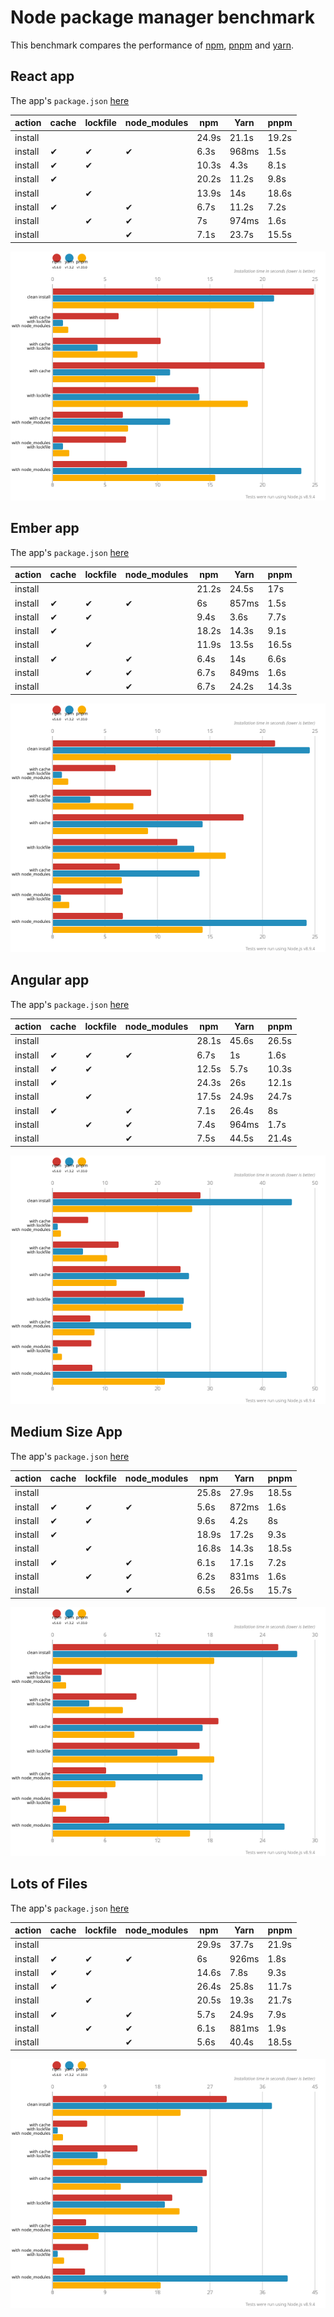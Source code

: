# Node package manager benchmark

This benchmark compares the performance of [npm](https://github.com/npm/npm), [pnpm](https://github.com/pnpm/pnpm) and [yarn](https://github.com/yarnpkg/yarn).

## React app

The app's `package.json` [here](./fixtures/react-app/package.json)

| action  | cache | lockfile | node_modules| npm | Yarn | pnpm |
| ---     | ---   | ---      | ---         | --- | --- | --- |
| install |       |          |             | 24.9s | 21.1s | 19.2s |
| install | ✔    | ✔        | ✔           | 6.3s | 968ms | 1.5s |
| install | ✔    | ✔        |             | 10.3s | 4.3s | 8.1s |
| install | ✔    |          |             | 20.2s | 11.2s | 9.8s |
| install |      | ✔        |             | 13.9s | 14s | 18.6s |
| install | ✔    |          | ✔           | 6.7s | 11.2s | 7.2s |
| install |      | ✔        | ✔           | 7s | 974ms | 1.6s |
| install |      |          | ✔           | 7.1s | 23.7s | 15.5s |

![Graph of the react-app results](./results/imgs/react-app.svg)

## Ember app

The app's `package.json` [here](./fixtures/ember-quickstart/package.json)

| action  | cache | lockfile | node_modules| npm | Yarn | pnpm |
| ---     | ---   | ---      | ---         | --- | --- | --- |
| install |       |          |             | 21.2s | 24.5s | 17s |
| install | ✔    | ✔        | ✔           | 6s | 857ms | 1.5s |
| install | ✔    | ✔        |             | 9.4s | 3.6s | 7.7s |
| install | ✔    |          |             | 18.2s | 14.3s | 9.1s |
| install |      | ✔        |             | 11.9s | 13.5s | 16.5s |
| install | ✔    |          | ✔           | 6.4s | 14s | 6.6s |
| install |      | ✔        | ✔           | 6.7s | 849ms | 1.6s |
| install |      |          | ✔           | 6.7s | 24.2s | 14.3s |

![Graph of the ember-quickstart results](./results/imgs/ember-quickstart.svg)

## Angular app

The app's `package.json` [here](./fixtures/angular-quickstart/package.json)

| action  | cache | lockfile | node_modules| npm | Yarn | pnpm |
| ---     | ---   | ---      | ---         | --- | --- | --- |
| install |       |          |             | 28.1s | 45.6s | 26.5s |
| install | ✔    | ✔        | ✔           | 6.7s | 1s | 1.6s |
| install | ✔    | ✔        |             | 12.5s | 5.7s | 10.3s |
| install | ✔    |          |             | 24.3s | 26s | 12.1s |
| install |      | ✔        |             | 17.5s | 24.9s | 24.7s |
| install | ✔    |          | ✔           | 7.1s | 26.4s | 8s |
| install |      | ✔        | ✔           | 7.4s | 964ms | 1.7s |
| install |      |          | ✔           | 7.5s | 44.5s | 21.4s |

![Graph of the angular-quickstart results](./results/imgs/angular-quickstart.svg)

## Medium Size App

The app's `package.json` [here](./fixtures/medium-size-app/package.json)

| action  | cache | lockfile | node_modules| npm | Yarn | pnpm |
| ---     | ---   | ---      | ---         | --- | --- | --- |
| install |       |          |             | 25.8s | 27.9s | 18.5s |
| install | ✔    | ✔        | ✔           | 5.6s | 872ms | 1.6s |
| install | ✔    | ✔        |             | 9.6s | 4.2s | 8s |
| install | ✔    |          |             | 18.9s | 17.2s | 9.3s |
| install |      | ✔        |             | 16.8s | 14.3s | 18.5s |
| install | ✔    |          | ✔           | 6.1s | 17.1s | 7.2s |
| install |      | ✔        | ✔           | 6.2s | 831ms | 1.6s |
| install |      |          | ✔           | 6.5s | 26.5s | 15.7s |

![Graph of the medium-size-app results](./results/imgs/medium-size-app.svg)

## Lots of Files

The app's `package.json` [here](./fixtures/alotta-files/package.json)

| action  | cache | lockfile | node_modules| npm | Yarn | pnpm |
| ---     | ---   | ---      | ---         | --- | --- | --- |
| install |       |          |             | 29.9s | 37.7s | 21.9s |
| install | ✔    | ✔        | ✔           | 6s | 926ms | 1.8s |
| install | ✔    | ✔        |             | 14.6s | 7.8s | 9.3s |
| install | ✔    |          |             | 26.4s | 25.8s | 11.7s |
| install |      | ✔        |             | 20.5s | 19.3s | 21.7s |
| install | ✔    |          | ✔           | 5.7s | 24.9s | 7.9s |
| install |      | ✔        | ✔           | 6.1s | 881ms | 1.9s |
| install |      |          | ✔           | 5.6s | 40.4s | 18.5s |

![Graph of the alotta-files results](./results/imgs/alotta-files.svg)